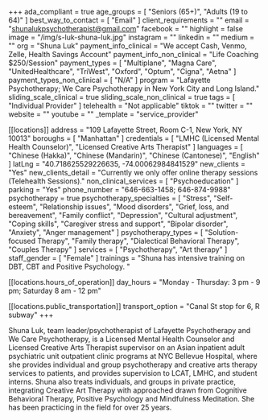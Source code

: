 +++
ada_compliant = true
age_groups = [ "Seniors (65+)", "Adults (19 to 64)" ]
best_way_to_contact = [ "Email" ]
client_requirements = ""
email = "shunalukpsychotherapist@gmail.com"
facebook = ""
highlight = false
image = "/img/s-luk-shuna-luk.jpg"
instagram = ""
linkedin = ""
medium = ""
org = "Shuna Luk"
payment_info_clinical = "We accept Cash, Venmo, Zelle,  Health Savings Account"
payment_info_non_clinical = "Life Coaching $250/Session"
payment_types = [
  "Multiplane",
  "Magna Care",
  "UnitedHealthcare",
  "TriWest",
  "Oxford",
  "Optum",
  "Cigna",
  "Aetna"
]
payment_types_non_clinical = [ "N/A" ]
program = "Lafayette Psychotherapy; We Care Psychotherapy in New York City and Long Island."
sliding_scale_clinical = true
sliding_scale_non_clinical = true
tags = [ "Individual Provider" ]
telehealth = "Not applicable"
tiktok = ""
twitter = ""
website = ""
youtube = ""
_template = "service_provider"

[[locations]]
address = "109 Lafayette Street, Room C-1, New York, NY 10013"
boroughs = [ "Manhattan" ]
credentials = [
  "LMHC (Licensed Mental Health Counselor)",
  "Licensed Creative Arts Therapist"
]
languages = [
  "Chinese (Hakka)",
  "Chinese (Mandarin)",
  "Chinese (Cantonese)",
  "English"
]
latLng = "40.718625529226635, -74.00062984841529"
new_clients = "Yes"
new_clients_detail = "Currently we only offer online therapy sessions (Telehealth Sessions)."
non_clinical_services = [ "Psychoeducation" ]
parking = "Yes"
phone_number = "646-663-1458; 646-874-9988"
psychotherapy = true
psychotherapy_specialties = [
  "Stress",
  "Self-esteem",
  "Relationship issues",
  "Mood disorders",
  "Grief, loss, and bereavement",
  "Family conflict",
  "Depression",
  "Cultural adjustment",
  "Coping skills",
  "Caregiver stress and support",
  "Bipolar disorder",
  "Anxiety",
  "Anger management"
]
psychotherapy_types = [
  "Solution-focused Therapy",
  "Family therapy",
  "Dialectical Behavioral Therapy",
  "Couples Therapy"
]
services = [ "Psychotherapy", "Art therapy" ]
staff_gender = [ "Female" ]
trainings = "Shuna has intensive training on DBT, CBT and Positive Psychology. "

  [[locations.hours_of_operation]]
  day_hours = "Monday - Thursday: 3 pm - 9 pm; Saturday 8 am - 12 pm"

  [[locations.public_transportation]]
  transport_option = "Canal St stop for 6, R subway"
+++

Shuna Luk, team leader/psychotherapist of Lafayette Psychotherapy and We Care Psychotherapy, is a Licensed Mental Health Counselor and Licensed Creative Arts Therapist supervisor on an Asian inpatient adult psychiatric unit outpatient clinic programs at NYC Bellevue Hospital, where she provides individual and group psychotherapy and creative arts therapy services to patients, and provides supervision to LCAT, LMHC, and student interns. Shuna also treats individuals, and groups in private practice, integrating Creative Art Therapy with approached drawn from Cognitive Behavioral Therapy, Positive Psychology and Mindfulness Meditation. She has been practicing in the field for over 25 years.
